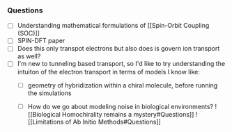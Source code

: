 
### Questions

- [ ] Understanding mathematical formulations of [[Spin-Orbit Coupling (SOC)]]
- [ ] SPIN-DFT paper
- [ ]  Does this only transpot electrons but also does is govern ion transport as well?
- [ ] I'm new to tunneling based transport, so I'd like to try understanding the intuiton of the electron transport in terms of models I know like:
	- [ ] geometry of hybridization within a chiral molecule, before running the simulations
	- [ ] How do we go about modeling noise in biological environments?
![[Biological Homochirality remains a mystery#Questions]]
![[Limitations of Ab Initio Methods#Questions]]


